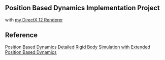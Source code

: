 ## Position Based Dynamics Implementation Project
with [my DirectX 12 Renderer](https://github.com/CleftObsidian/DirectX12_Renderer)

## Reference
[Position Based Dynamics](https://matthias-research.github.io/pages/publications/posBasedDyn.pdf)
[Detailed Rigid Body Simulation with Extended Position Based Dynamics](https://matthias-research.github.io/pages/publications/PBDBodies.pdf)
